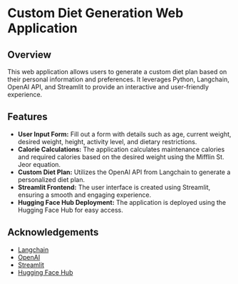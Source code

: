 # Custom Diet Generation Web Application

## Overview

This web application allows users to generate a custom diet plan based on their personal information and preferences. It leverages Python, Langchain, OpenAI API, and Streamlit to provide an interactive and user-friendly experience.

## Features

- **User Input Form:** Fill out a form with details such as age, current weight, desired weight, height, activity level, and dietary restrictions.
- **Calorie Calculations:** The application calculates maintenance calories and required calories based on the desired weight using the Mifflin St. Jeor equation.
- **Custom Diet Plan:** Utilizes the OpenAI API from Langchain to generate a personalized diet plan.
- **Streamlit Frontend:** The user interface is created using Streamlit, ensuring a smooth and engaging experience.
- **Hugging Face Hub Deployment:** The application is deployed using the Hugging Face Hub for easy access.

## Acknowledgements

- [Langchain](https://langchain.com)
- [OpenAI](https://openai.com)
- [Streamlit](https://streamlit.io)
- [Hugging Face Hub](https://huggingface.co)
